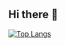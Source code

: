 ## Hi there 👋
[![Top Langs](https://github-readme-stats.vercel.app/api/top-langs/?username=nayraluna&layout=donut)](https://github.com/nayraluna/github-readme-stats)
<!--
**nayraluna/nayraluna** is a ✨ _special_ ✨ repository because its `README.md` (this file) appears on your GitHub profile.

Here are some ideas to get you started:

- 🔭 I’m currently working on ...
- 🌱 I’m currently learning ...
- 👯 I’m looking to collaborate on ...
- 🤔 I’m looking for help with ...
- 💬 Ask me about ...
- 📫 How to reach me: ...
- 😄 Pronouns: ...
- ⚡ Fun fact: ...
-->
